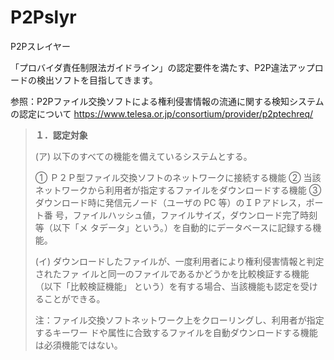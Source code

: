 # P2Pslyr
P2Pスレイヤー

「プロバイダ責任制限法ガイドライン」の認定要件を満たす、P2P違法アップロードの検出ソフトを目指してきます。

参照：P2Pファイル交換ソフトによる権利侵害情報の流通に関する検知システムの認定について
https://www.telesa.or.jp/consortium/provider/p2ptechreq/

<blockquote>
<strong>１．認定対象</strong>


(ア) 以下のすべての機能を備えているシステムとする。

① Ｐ２Ｐ型ファイル交換ソフトのネットワークに接続する機能
② 当該ネットワークから利用者が指定するファイルをダウンロードする機能
③ ダウンロード時に発信元ノード（ユーザの PC 等）のＩＰアドレス，ポート番
号，ファイルハッシュ値，ファイルサイズ，ダウンロード完了時刻等（以下「メ
タデータ」という。）を自動的にデータベースに記録する機能。


(イ) ダウンロードしたファイルが、一度利用者により権利侵害情報と判定されたファ
イルと同一のファイルであるかどうかを比較検証する機能（以下「比較検証機能」
という）を有する場合、当該機能も認定を受けることができる。


注：ファイル交換ソフトネットワーク上をクローリングし、利用者が指定するキーワー
ドや属性に合致するファイルを自動ダウンロードする機能は必須機能ではない。</blockquote>

